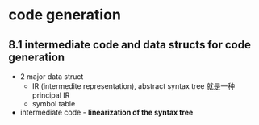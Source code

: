 # code generation

## 8.1 intermediate code and data structs for code generation

- 2 major data struct
    - IR (intermedite representation), abstract syntax tree 就是一种 principal IR
    - symbol table
- intermediate code - __linearization of the syntax tree__